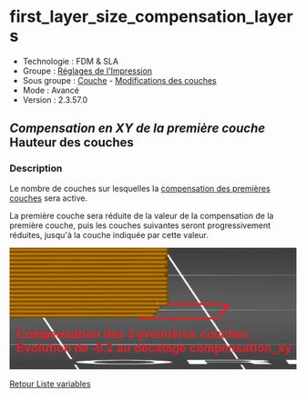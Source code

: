 # first_layer_size_compensation_layers

* Technologie : FDM & SLA
* Groupe : [Réglages de l'Impression](../print_settings/print_settings.md)
* Sous groupe : [Couche](../print_settings/print_settings.md#couche) - [Modifications des couches](../print_settings/print_settings.md#modifications-des-couches)
* Mode : Avancé
* Version : 2.3.57.0

## *Compensation en XY de la première couche* Hauteur des couches

### Description

Le nombre de couches sur lesquelles la [compensation des premières couches](first_layer_size_compensation.md) sera active. 

La première couche sera réduite de la valeur de la compensation de la première couche, puis les couches suivantes seront progressivement réduites, jusqu'à la couche indiquée par cette valeur.

![Déacalage sur 3 couches](./images/first_layer_size_compensation_layers/001.png)

[Retour Liste variables](variable_list.md)